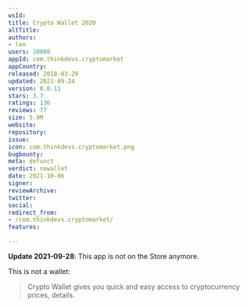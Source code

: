 ```yaml
---
wsId: 
title: Crypto Wallet 2020
altTitle: 
authors:
- leo
users: 10000
appId: com.thinkdevs.cryptomarket
appCountry: 
released: 2018-03-29
updated: 2021-09-24
version: 0.0.11
stars: 3.7
ratings: 136
reviews: 77
size: 5.9M
website: 
repository: 
issue: 
icon: com.thinkdevs.cryptomarket.png
bugbounty: 
meta: defunct
verdict: nowallet
date: 2021-10-06
signer: 
reviewArchive: 
twitter: 
social: 
redirect_from:
- /com.thinkdevs.cryptomarket/
features: 

---
```


**Update 2021-09-28**: This app is not on the Store anymore.

This is not a wallet:

> Crypto Wallet gives you quick and easy access to cryptocurrency prices, details.
